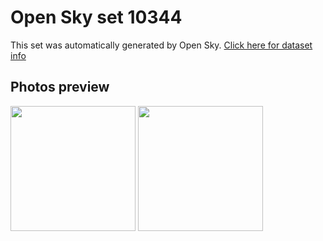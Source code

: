 # Open Sky set 10344
This set was automatically generated by Open Sky.
[Click here for dataset info](https://github.com/lewisevans2007/opensky/blob/master/dataset/10344/info.json)
## Photos preview
<img src="https://raw.githubusercontent.com/lewisevans2007/opensky/master/dataset/10344/photos.gif" width="200px"/>
<img src="https://raw.githubusercontent.com/lewisevans2007/opensky/master/dataset/10344/photos_bw.gif" width="200px"/>
